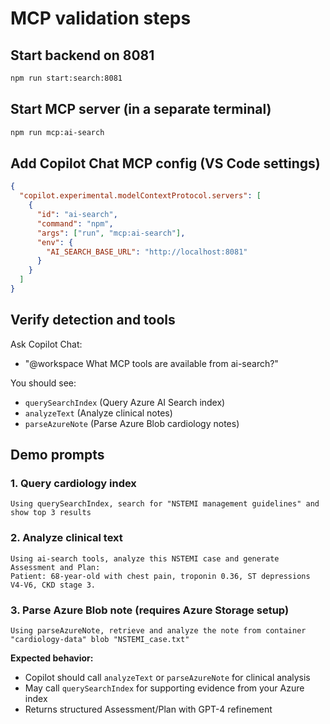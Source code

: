 # MCP validation steps

## Start backend on 8081

```bash
npm run start:search:8081
```

## Start MCP server (in a separate terminal)

```bash
npm run mcp:ai-search
```

## Add Copilot Chat MCP config (VS Code settings)

```json
{
  "copilot.experimental.modelContextProtocol.servers": [
    {
      "id": "ai-search",
      "command": "npm",
      "args": ["run", "mcp:ai-search"],
      "env": {
        "AI_SEARCH_BASE_URL": "http://localhost:8081"
      }
    }
  ]
}

```

## Verify detection and tools
Ask Copilot Chat:
- "@workspace What MCP tools are available from ai-search?"

You should see:
- `querySearchIndex` (Query Azure AI Search index)
- `analyzeText` (Analyze clinical notes)
- `parseAzureNote` (Parse Azure Blob cardiology notes)

## Demo prompts

### 1. Query cardiology index
```
Using querySearchIndex, search for "NSTEMI management guidelines" and show top 3 results
```

### 2. Analyze clinical text
```
Using ai-search tools, analyze this NSTEMI case and generate Assessment and Plan:
Patient: 68-year-old with chest pain, troponin 0.36, ST depressions V4-V6, CKD stage 3.
```

### 3. Parse Azure Blob note (requires Azure Storage setup)
```
Using parseAzureNote, retrieve and analyze the note from container "cardiology-data" blob "NSTEMI_case.txt"
```

**Expected behavior:**
- Copilot should call `analyzeText` or `parseAzureNote` for clinical analysis
- May call `querySearchIndex` for supporting evidence from your Azure index
- Returns structured Assessment/Plan with GPT-4 refinement
